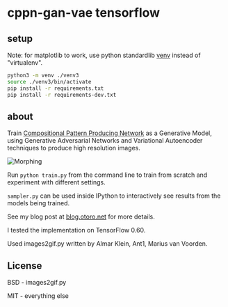 # cppn-gan-vae tensorflow

## setup

Note: for matplotlib to work, use python standardlib [venv](https://matplotlib.org/3.1.0/faq/osx_framework.html) instead of "virtualenv".

```sh
python3 -m venv ./venv3
source ./venv3/bin/activate
pip install -r requirements.txt
pip install -r requirements-dev.txt
```

## about

Train [Compositional Pattern Producing Network](https://en.wikipedia.org/wiki/Compositional_pattern-producing_network) as a Generative Model, using Generative Adversarial Networks and Variational Autoencoder techniques to produce high resolution images.

![Morphing](./examples/output_linear.gif)

Run `python train.py` from the command line to train from scratch and experiment with different settings.

`sampler.py` can be used inside IPython to interactively see results from the models being trained.

See my blog post at [blog.otoro.net](http://blog.otoro.net/2016/04/01/generating-large-images-from-latent-vectors/) for more details.

I tested the implementation on TensorFlow 0.60.

Used images2gif.py written by Almar Klein, Ant1, Marius van Voorden.

## License

BSD - images2gif.py

MIT - everything else
